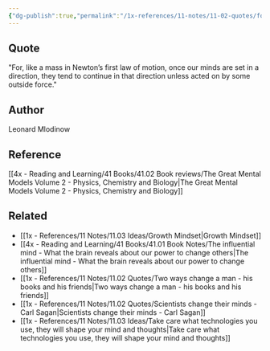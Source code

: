 ```yaml
---
{"dg-publish":true,"permalink":"/1x-references/11-notes/11-02-quotes/for-like-a-mass-in-newton-s-first-law-of-motion-once-our-minds-are-set-in-a-direction-they-tend-to-continue-in-that-direction-unless-acted-on-by-some-outside-force-leonard-mlodinow/","title":"For, like a mass in Newton’s first law of motion, once our minds are set in a direction, they tend to continue in that direction unless acted on by some outside force - Leonard Mlodinow","created":"2025-04-19T12:24:23.417+03:00","updated":"2025-04-19T20:40:09.161+03:00"}
---
```



## Quote

"For, like a mass in Newton’s first law of motion, once our minds are set in a direction, they tend to continue in that direction unless acted on by some outside force."

## Author
Leonard Mlodinow

## Reference
[[4x - Reading and Learning/41 Books/41.02 Book reviews/The Great Mental Models Volume 2 - Physics, Chemistry and Biology\|The Great Mental Models Volume 2 - Physics, Chemistry and Biology]]

## Related
- [[1x - References/11 Notes/11.03 Ideas/Growth Mindset\|Growth Mindset]]
- [[4x - Reading and Learning/41 Books/41.01 Book Notes/The influential mind - What the brain reveals about our power to change others\|The influential mind - What the brain reveals about our power to change others]]
- [[1x - References/11 Notes/11.02 Quotes/Two ways change a man - his books and his friends\|Two ways change a man - his books and his friends]]
- [[1x - References/11 Notes/11.02 Quotes/Scientists change their minds - Carl Sagan\|Scientists change their minds - Carl Sagan]]
- [[1x - References/11 Notes/11.03 Ideas/Take care what technologies you use, they will shape your mind and thoughts\|Take care what technologies you use, they will shape your mind and thoughts]]